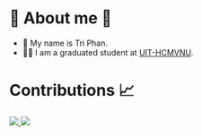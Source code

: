 ﻿<!--
**triphan2k3/triphan2k3** is a ✨ _special_ ✨ repository because its `README.md` (this file) appears on your GitHub profile.

Here are some ideas to get you started:

- 🔭 I’m currently working on ...
- 🌱 I’m currently learning ...
- 👯 I’m looking to collaborate on ...
- 🤔 I’m looking for help with ...
- 💬 Ask me about ...
- 📫 How to reach me: ...
- 😄 Pronouns: ...
- ⚡ Fun fact: ...
-->
# 🔭 About me 🔭

- 👻 My name is Tri Phan.
- 👨‍🎓 I am a graduated student at [UIT-HCMVNU](https://www.uit.edu.vn/). 

# Contributions 📈
<a href="https://github.com/anuraghazra/github-readme-stats">
  <img src="https://github-readme-stats.vercel.app/api?user=triphan2k3&show_icons=true&theme=dark&count_private=true&hide_border=true" />
</a>
<a href="https://github.com/anuraghazra/convoychat">
  <img src="https://github-readme-streak-stats.herokuapp.com?user=triphan2k3&theme=dark&hide_border=true&date_format=j%20M%5B%20Y%5D&fire=DD2727" />
</a>


